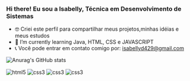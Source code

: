 ### Hi there! Eu sou a Isabelly, Técnica em Desenvolvimento de Sistemas

- 🤓 Criei este perfil para compartilhar meus projetos,minhas idéias e meus estudos 
- 🌱 I’m currently learning Java, HTML, CSS e JAVASCRIPT
- 📞 Você pode entrar em contato comigo por: isabellyd429@gmail.com


![Anurag's GitHub stats](https://github-readme-stats.vercel.app/api?username=IsabellySnts&show_icons=true&theme=radical)


<div style="display:inline_block"> 
<img alt= html5 align="center" src="https://img.shields.io/badge/HTML-239120?style=for-the-badge&logo=html5&logoColor=white"/>
<img alt = css3 align="center" src="https://img.shields.io/badge/CSS3-1572B6?style=for-the-badge&logo=css3&logoColor=white"/>
<img alt = css3 align="center" src="https://img.shields.io/badge/JavaScript-F7DF1E?style=for-the-badge&logo=javascript&logoColor=black"/>
<img alt = css3 align="center" src="https://img.shields.io/badge/Java-ED8B00?style=for-the-badge&logo=java&logoColor=white"/>
</div>
